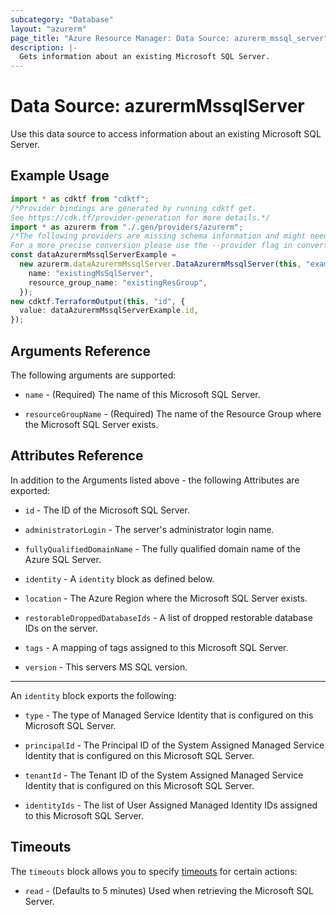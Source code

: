 ```yaml
---
subcategory: "Database"
layout: "azurerm"
page_title: "Azure Resource Manager: Data Source: azurerm_mssql_server"
description: |-
  Gets information about an existing Microsoft SQL Server.
---
```


# Data Source: azurermMssqlServer

Use this data source to access information about an existing Microsoft SQL Server.

## Example Usage

```typescript
import * as cdktf from "cdktf";
/*Provider bindings are generated by running cdktf get.
See https://cdk.tf/provider-generation for more details.*/
import * as azurerm from "./.gen/providers/azurerm";
/*The following providers are missing schema information and might need manual adjustments to synthesize correctly: azurerm.
For a more precise conversion please use the --provider flag in convert.*/
const dataAzurermMssqlServerExample =
  new azurerm.dataAzurermMssqlServer.DataAzurermMssqlServer(this, "example", {
    name: "existingMsSqlServer",
    resource_group_name: "existingResGroup",
  });
new cdktf.TerraformOutput(this, "id", {
  value: dataAzurermMssqlServerExample.id,
});

```

## Arguments Reference

The following arguments are supported:

*   `name` - (Required) The name of this Microsoft SQL Server.

*   `resourceGroupName` - (Required) The name of the Resource Group where the Microsoft SQL Server exists.

## Attributes Reference

In addition to the Arguments listed above - the following Attributes are exported:

*   `id` - The ID of the Microsoft SQL Server.

*   `administratorLogin` - The server's administrator login name.

*   `fullyQualifiedDomainName` - The fully qualified domain name of the Azure SQL Server.

*   `identity` - A `identity` block as defined below.

*   `location` - The Azure Region where the Microsoft SQL Server exists.

*   `restorableDroppedDatabaseIds` - A list of dropped restorable database IDs on the server.

*   `tags` - A mapping of tags assigned to this Microsoft SQL Server.

*   `version` - This servers MS SQL version.

***

An `identity` block exports the following:

*   `type` - The type of Managed Service Identity that is configured on this Microsoft SQL Server.

*   `principalId` - The Principal ID of the System Assigned Managed Service Identity that is configured on this Microsoft SQL Server.

*   `tenantId` - The Tenant ID of the System Assigned Managed Service Identity that is configured on this Microsoft SQL Server.

*   `identityIds` - The list of User Assigned Managed Identity IDs assigned to this Microsoft SQL Server.

## Timeouts

The `timeouts` block allows you to specify [timeouts](https://www.terraform.io/language/resources/syntax#operation-timeouts) for certain actions:

* `read` - (Defaults to 5 minutes) Used when retrieving the Microsoft SQL Server.
